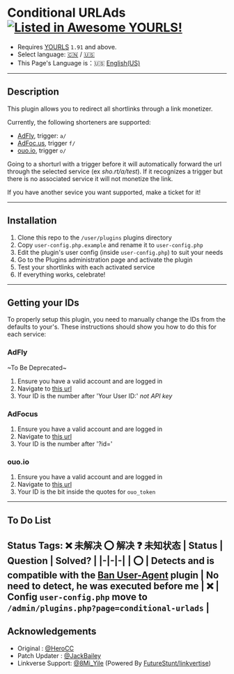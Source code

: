 # Conditional URLAds [![Listed in Awesome YOURLS!](https://img.shields.io/badge/Awesome-YOURLS-C5A3BE)](https://github.com/YOURLS/awesome-yourls/)
- Requires [YOURLS](https://yourls.org) `1.91` and above.
- Select language: [:cn:](./zh_CN.md) / [:us:](./en_US.md)
- This Page's Language is：:us: [English(US)](./en_US.md)

---
## Description
This plugin allows you to redirect all shortlinks through a link monetizer. 

Currently, the following shorteners are supported:
- [AdFly](https://adf.ly/?id=2777408), trigger: `a/`
- [AdFoc.us](https://adfoc.us/?refid=287608), trigger `f/`
- [ouo.io](https://ouo.io/ref/0IqYvHOo), trigger `o/`

Going to a shorturl with a trigger before it will automatically forward the url through the selected service (ex *sho.rt/a/test*). If it recognizes a trigger but there is no associated service it will not monetize the link.

If you have another sevice you want supported, make a ticket for it!

---
## Installation
1. Clone this repo to the `/user/plugins` plugins directory
2. Copy `user-config.php.example` and rename it to `user-config.php`
3. Edit the plugin's user config (inside `user-config.php`) to suit your needs
4. Go to the Plugins administration page and activate the plugin
5. Test your shortlinks with each activated service
6. If everything works, celebrate!

---
## Getting your IDs
To properly setup this plugin, you need to manually change the IDs from the defaults to your's. These instructions should show you how to do this for each service:

### AdFly
~To Be Deprecated~
1. Ensure you have a valid account and are logged in
2. Navigate to [this url](https://adf.ly/publisher/tools#tools-api)
3. Your ID is the number after 'Your User ID:' *not API key*

### AdFocus
1. Ensure you have a valid account and are logged in
2. Navigate to [this url](http://adfoc.us/tools/site-links)
3. Your ID is the number after '?id='

### ouo.io
1. Ensure you have a valid account and are logged in
2. Navigate to [this url](https://ouo.io/manage/tools/full-page-script)
3. Your ID is the bit inside the quotes for `ouo_token`

---
## To Do List
Status Tags:    :x: 未解决    :o: 解决   :question: 未知状态
| Status | Question |  Solved? |
|-|-|-|
| :o: | Detects and is compatible with the [Ban User-Agent](https://github.com/8Mi-Tech/yourls-ban-useragent) plugin | No need to detect, he was executed before me
| :x: | Config `user-config.php`  move to  `/admin/plugins.php?page=conditional-urlads` | 
---
## Acknowledgements
- Original : [@HeroCC](https://github.com/HeroCC)
- Patch Updater : [@JackBailey](https://github.com/JackBailey)
- Linkverse Support: [@8Mi_Yile](https://github.com/8MiYile) (Powered By [FutureStunt/linkvertise](https://github.com/FutureStunt/linkvertise))

